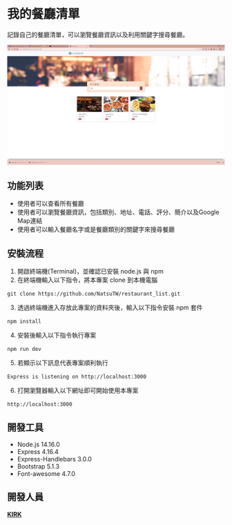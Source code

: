 # 我的餐廳清單

記錄自己的餐廳清單，可以瀏覽餐廳資訊以及利用關鍵字搜尋餐廳。

![index page](/public/image/my_restaurant.jpg)

## 功能列表

- 使用者可以查看所有餐廳
- 使用者可以瀏覽餐廳資訊，包括類別、地址、電話、評分、簡介以及Google Map連結
- 使用者可以輸入餐廳名字或是餐廳類別的關鍵字來搜尋餐廳

## 安裝流程

1. 開啟終端機(Terminal)，並確認已安裝 node.js 與 npm 
2. 在終端機輸入以下指令，將本專案 clone 到本機電腦

```
git clone https://github.com/NatsuTW/restaurant_list.git
```

3. 透過終端機進入存放此專案的資料夾後，輸入以下指令安裝 npm 套件

```
npm install
```

4. 安裝後輸入以下指令執行專案

```
npm run dev
```

5. 若顯示以下訊息代表專案順利執行

```
Express is listening on http://localhost:3000
```

6. 打開瀏覽器輸入以下網址即可開始使用本專案

```
http://localhost:3000
```

## 開發工具

- Node.js 14.16.0
- Express 4.16.4
- Express-Handlebars 3.0.0
- Bootstrap 5.1.3
- Font-awesome 4.7.0

## 開發人員

[**KIRK**](https://github.com/NatsuTW)